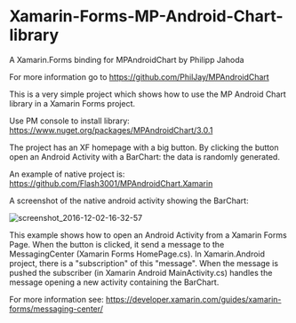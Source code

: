 # Xamarin-Forms-MP-Android-Chart-library

A Xamarin.Forms binding for MPAndroidChart by Philipp Jahoda

For more information go to https://github.com/PhilJay/MPAndroidChart

This is a very simple project which shows how to use the MP Android Chart library in a Xamarin Forms project.

Use PM console to install library: https://www.nuget.org/packages/MPAndroidChart/3.0.1

The project has an XF homepage with a big button. By clicking the button open an Android Activity with a BarChart: the data is randomly generated.

An example of native project is: https://github.com/Flash3001/MPAndroidChart.Xamarin

A screenshot of the native android activity showing the BarChart:



![screenshot_2016-12-02-16-32-57](https://cloud.githubusercontent.com/assets/13660674/20839694/dba7a592-b8ad-11e6-92eb-b466f2a82a95.png)

This example shows how to open an Android Activity from a Xamarin Forms Page. When the button is clicked, it send a message to the MessagingCenter (Xamarin Forms HomePage.cs). In Xamarin.Android project, there is a "subscription" of this "message". When the message is pushed the subscriber (in Xamarin Android MainActivity.cs) handles the message opening a new activity containing the BarChart.

For more information see: https://developer.xamarin.com/guides/xamarin-forms/messaging-center/

